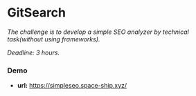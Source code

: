 # GitSearch
 
*The challenge is to develop a simple SEO analyzer by technical task(without using frameworks).*

*Deadline: 3 hours.*

### Demo
- **url:** https://simpleseo.space-ship.xyz/

